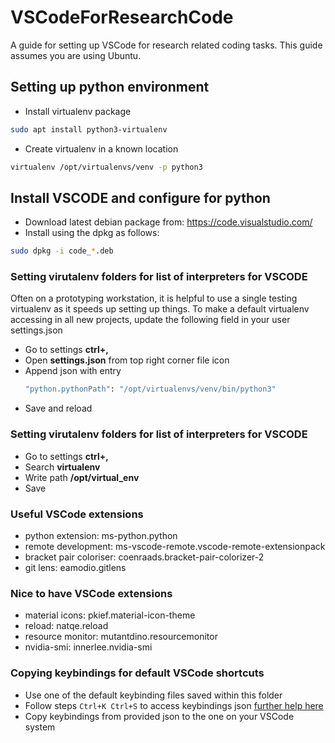 # VSCodeForResearchCode
A guide for setting up VSCode for research related coding tasks. This guide assumes you are using Ubuntu.

## Setting up python environment
- Install virtualenv package
```` bash
sudo apt install python3-virtualenv
````
- Create virtualenv in a known location
````bash
virtualenv /opt/virtualenvs/venv -p python3
````

## Install VSCODE and configure for python
- Download latest debian package from: https://code.visualstudio.com/
- Install using the dpkg as follows:
````bash
sudo dpkg -i code_*.deb
````
### Setting virutalenv folders for list of interpreters for VSCODE
Often on a prototyping workstation, it is helpful to use a single testing virtualenv as it speeds up setting up things.
To make a default virtualenv accessing in all new projects, update the following field in your user settings.json
- Go to settings **ctrl+,**
- Open **settings.json** from top right corner file icon
- Append json with entry
  ```` bash
  "python.pythonPath": "/opt/virtualenvs/venv/bin/python3"
  ````
- Save and reload

### Setting virutalenv folders for list of interpreters for VSCODE
- Go to settings **ctrl+,**
- Search **virtualenv**
- Write path **/opt/virtual_env**
- Save

### Useful VSCode extensions
- python extension: ms-python.python
- remote development: ms-vscode-remote.vscode-remote-extensionpack
- bracket pair coloriser: coenraads.bracket-pair-colorizer-2
- git lens: eamodio.gitlens

### Nice to have VSCode extensions
- material icons: pkief.material-icon-theme
- reload: natqe.reload
- resource monitor: mutantdino.resourcemonitor
- nvidia-smi: innerlee.nvidia-smi

### Copying keybindings for default VSCode shortcuts
- Use one of the default keybinding files saved within this folder
- Follow steps `Ctrl+K Ctrl+S` to access keybindings json [further help here](https://stackoverflow.com/a/60091222)
- Copy keybindings from provided json to the one on your VSCode system
